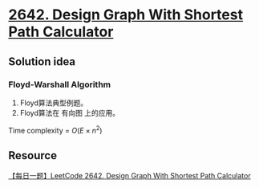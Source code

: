 # [2642. Design Graph With Shortest Path Calculator](https://leetcode.com/problems/design-graph-with-shortest-path-calculator/description/)

## Solution idea
### Floyd-Warshall Algorithm
1. Floyd算法典型例题。
2. Floyd算法在 有向图 上的应用。

Time complexity = $O(E \times n^2)$

## Resource
[【每日一题】LeetCode 2642. Design Graph With Shortest Path Calculator](https://www.youtube.com/watch?v=r1OquW3gAJw&ab_channel=HuifengGuan)